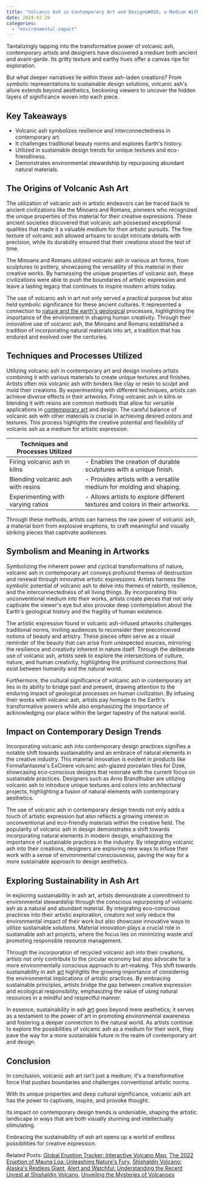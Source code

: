 ```yaml
---
title: "Volcanic Ash in Contemporary Art and Design&#058; a Medium With Meaning"
date: 2024-02-29
categories: 
  - "environmental-impact"
---
```


Tantalizingly tapping into the transformative power of volcanic ash, contemporary artists and designers have discovered a medium both ancient and avant-garde. Its gritty texture and earthy hues offer a canvas ripe for exploration.

But what deeper narratives lie within these ash-laden creations? From symbolic representations to sustainable design solutions, volcanic ash's allure extends beyond aesthetics, beckoning viewers to uncover the hidden layers of significance woven into each piece.

## Key Takeaways

- Volcanic ash symbolizes resilience and interconnectedness in contemporary art.
- It challenges traditional beauty norms and explores Earth's history.
- Utilized in sustainable design trends for unique textures and eco-friendliness.
- Demonstrates environmental stewardship by repurposing abundant natural materials.

## The Origins of Volcanic Ash Art

The utilization of volcanic ash in artistic endeavors can be traced back to ancient civilizations like the Minoans and Romans, pioneers who recognized the unique properties of this material for their creative expressions. These ancient societies discovered that volcanic ash possessed exceptional qualities that made it a valuable medium for their artistic pursuits. The fine texture of volcanic ash allowed artisans to sculpt intricate details with precision, while its durability ensured that their creations stood the test of time.

The Minoans and Romans utilized volcanic ash in various art forms, from sculptures to pottery, showcasing the versatility of this material in their creative works. By harnessing the unique properties of volcanic ash, these civilizations were able to push the boundaries of artistic expression and leave a lasting legacy that continues to inspire modern artists today.

The use of volcanic ash in art not only served a practical purpose but also held symbolic significance for these ancient cultures. It represented a connection to [nature and the earth's geological](https://magmamatters.com/the-environmental-impact-of-volcanic-eruptions-2/ "The Environmental Impact of Volcanic Eruptions") processes, highlighting the importance of the environment in shaping human creativity. Through their innovative use of volcanic ash, the Minoans and Romans established a tradition of incorporating natural materials into art, a tradition that has endured and evolved over the centuries.

## Techniques and Processes Utilized

Utilizing volcanic ash in contemporary art and design involves artists combining it with various materials to create unique textures and finishes. Artists often mix volcanic ash with binders like clay or resin to sculpt and mold their creations. By experimenting with different techniques, artists can achieve diverse effects in their artworks. Firing volcanic ash in kilns or blending it with resins are common methods that allow for versatile applications in [contemporary art](https://magmamatters.com/understanding-volcanic-formation-a-comprehensive-guide/ "Understanding Volcanic Formation: A Comprehensive Guide") and design. The careful balance of volcanic ash with other materials is crucial in achieving desired colors and textures. This process highlights the creative potential and flexibility of volcanic ash as a medium for artistic expression.

| Techniques and Processes Utilized |  |
| --- | --- |
| Firing volcanic ash in kilns | \- Enables the creation of durable sculptures with a unique finish. |
| Blending volcanic ash with resins | \- Provides artists with a versatile medium for molding and shaping. |
| Experimenting with varying ratios | \- Allows artists to explore different textures and colors in their artworks. |

Through these methods, artists can harness the raw power of volcanic ash, a material born from explosive eruptions, to craft meaningful and visually striking pieces that captivate audiences.

## Symbolism and Meaning in Artworks

Symbolizing the inherent power and cyclical transformations of nature, volcanic ash in contemporary art conveys profound themes of destruction and renewal through innovative artistic expressions. Artists harness the symbolic potential of volcanic ash to delve into themes of rebirth, resilience, and the interconnectedness of all living things. By incorporating this unconventional medium into their works, artists create pieces that not only captivate the viewer's eye but also provoke deep contemplation about the Earth's geological history and the fragility of human existence.

The artistic expression found in volcanic ash-infused artworks challenges traditional norms, inviting audiences to reconsider their preconceived notions of beauty and artistry. These pieces often serve as a visual reminder of the beauty that can arise from unexpected sources, mirroring the resilience and creativity inherent in nature itself. Through the deliberate use of volcanic ash, artists seek to explore the intersections of culture, nature, and human creativity, highlighting the profound connections that exist between humanity and the natural world.

Furthermore, the cultural significance of volcanic ash in contemporary art lies in its ability to bridge past and present, drawing attention to the enduring impact of geological processes on human civilization. By infusing their works with volcanic ash, artists pay homage to the Earth's transformative powers while also emphasizing the importance of acknowledging our place within the larger tapestry of the natural world.

## Impact on Contemporary Design Trends

Incorporating volcanic ash into contemporary design practices signifies a notable shift towards sustainability and an embrace of natural elements in the creative industry. This material innovation is evident in products like Formafantasma's ExCinere volcanic ash-glazed porcelain tiles for Dzek, showcasing eco-conscious designs that resonate with the current focus on sustainable practices. Designers such as Arno Brandlhuber are utilizing volcanic ash to introduce unique textures and colors into architectural projects, highlighting a fusion of natural elements with contemporary aesthetics.

The use of volcanic ash in contemporary design trends not only adds a touch of artistic expression but also reflects a growing interest in unconventional and eco-friendly materials within the creative field. The popularity of volcanic ash in design demonstrates a shift towards incorporating natural elements in modern design, emphasizing the importance of sustainable practices in the industry. By integrating volcanic ash into their creations, designers are exploring new ways to infuse their work with a sense of environmental consciousness, paving the way for a more sustainable approach to design aesthetics.

## Exploring Sustainability in Ash Art

In exploring sustainability in ash art, artists demonstrate a commitment to environmental stewardship through the conscious repurposing of volcanic ash as a natural and abundant material. By integrating eco-conscious practices into their artistic exploration, creators not only reduce the environmental impact of their work but also showcase innovative ways to utilize sustainable solutions. Material innovation plays a crucial role in sustainable ash art projects, where the focus lies on minimizing waste and promoting responsible resource management.

Through the incorporation of recycled volcanic ash into their creations, artists not only contribute to the circular economy but also advocate for a more environmentally conscious approach to art-making. This shift towards sustainability in ash [art](https://magmamatters.com/geothermal-energy-and-its-volcanic-origins/ "Geothermal Energy and Its Volcanic Origins") highlights the growing importance of considering the environmental implications of artistic practices. By embracing sustainable principles, artists bridge the gap between creative expression and ecological responsibility, emphasizing the value of using natural resources in a mindful and respectful manner.

In essence, sustainability in ash [art](https://magmamatters.com/the-art-and-science-of-volcano-monitoring/ "The Art and Science of Volcano Monitoring") goes beyond mere aesthetics; it serves as a testament to the power of art in promoting environmental awareness and fostering a deeper connection to the natural world. As artists continue to explore the possibilities of volcanic ash as a medium for their work, they pave the way for a more sustainable future in the realm of contemporary art and design.

## Conclusion

In conclusion, volcanic ash art isn't just a medium; it's a transformative force that pushes boundaries and challenges conventional artistic norms.

With its unique properties and deep cultural significance, volcanic ash art has the power to captivate, inspire, and provoke thought.

Its impact on contemporary design trends is undeniable, shaping the artistic landscape in ways that are both visually stunning and intellectually stimulating.

Embracing the sustainability of ash art opens up a world of endless possibilities for creative expression.

Related Posts: [Global Eruption Tracker: Interactive Volcano Map](https://magmamatters.com/global-eruption-tracker-interactive-volcano-map/), [The 2022 Eruption of Mauna Loa: Unleashing Nature's Fury](https://magmamatters.com/the-2022-eruption-of-mauna-loa-unleashing-natures-fury/), [Shishaldin Volcano: Alaska's Restless Giant](https://magmamatters.com/shishaldin-volcano-alaskas-restless-giant/), [Alert and Watchful: Understanding the Recent Unrest at Shishaldin Volcano](https://magmamatters.com/alert-and-watchful-understanding-the-recent-unrest-at-shishaldin-volcano/), [Unveiling the Mysteries of Volcanoes](https://magmamatters.com/unveiling-the-mysteries-of-volcanoes/)
